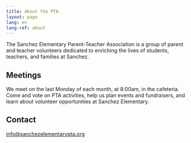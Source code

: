 ```yaml
---
title: About the PTA
layout: page
lang: en
lang-ref: about
---
```


The Sanchez Elementary Parent-Teacher Association is a group of parent and teacher volunteers dedicated to enriching the lives of students, teachers, and families at Sanchez.

## Meetings

We meet on the last Monday of each month, at 8:00am, in the cafeteria.  Come and vote on PTA activities, help us plan events and fundraisers, and learn about volunteer opportunities at Sanchez Elementary.

## Contact

[info@sanchezelementarypta.org](mailto:info@sanchezelementarypta.org)
